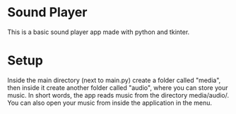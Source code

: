 # Sound Player
This is a basic sound player app made with python and tkinter.
# Setup
Inside the main directory (next to main.py) create a folder called "media", then inside it create another folder called
"audio", where you can store your music. In short words, the app reads music from the directory media/audio/.
You can also open your music from inside the application in the menu.

